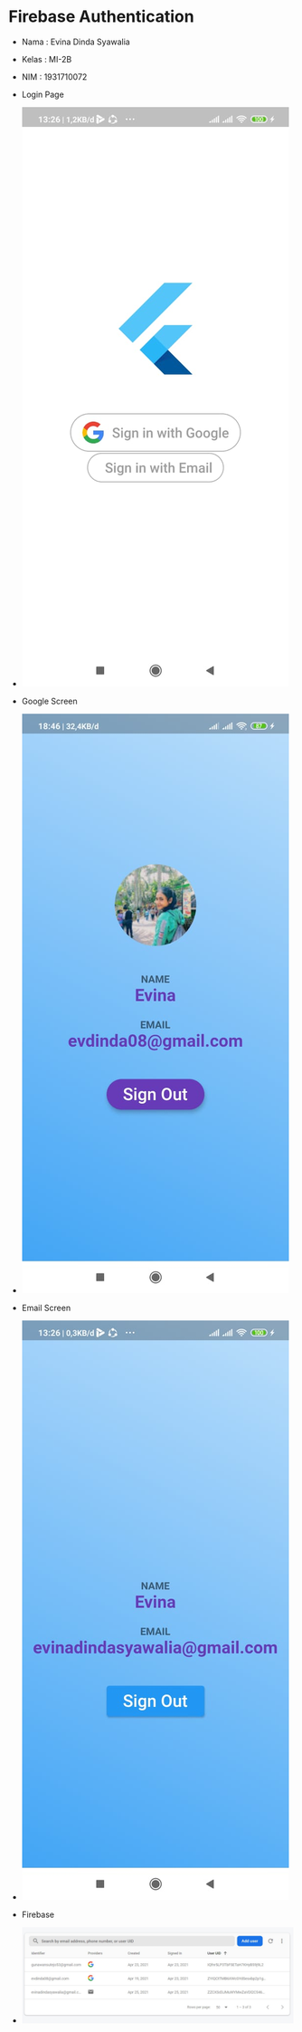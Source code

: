 # Firebase Authentication


- Nama : Evina Dinda Syawalia
- Kelas : MI-2B
- NIM : 1931710072

- Login Page
-  ![gambar 1](assets/img1.jpeg)
- Google Screen
- ![gambar 2](assets/img2.jpeg)
-  Email Screen
-  ![gambar 3](assets/img3.jpeg)
-  Firebase
-  ![gambar 4](assets/img4.jpg)
